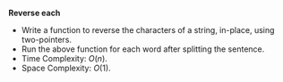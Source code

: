 **Reverse each**
- Write a function to reverse the characters of a string, in-place, using two-pointers. 
- Run the above function for each word after splitting the sentence. 
- Time Complexity: $O(n)$. 
- Space Complexity: $O(1)$. 